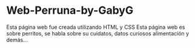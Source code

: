 # Web-Perruna-by-GabyG
Esta página web fue creada utilizando HTML y CSS
Esta página web es sobre perritos, se habla sobre su cuidatos, datos curiosos alimentación y demás... 
